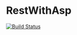 # RestWithAsp

[![Build Status](https://travis-ci.org/dierudito/RestWithAsp.svg?branch=main)](https://travis-ci.org/dierudito/RestWithAsp)